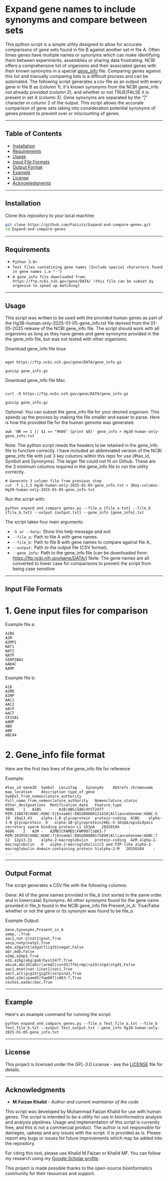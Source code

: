 # Expand gene names to include synonyms and compare between sets 

This python script is a simple utility designed to allow for accurate comparisons of gene sets found in file B against another set in file A. Often times genes have multiple names or synonyms which can make identifying them between experiments, assemblies or sharing data frustrating. NCBI offers a comprehensive list of organisms and their associated genes with their known synonyms in a special [gene_info](https://ftp.ncbi.nih.gov/gene/DATA/) file. Comparing genes against this list and manually comparing lists is a difficult process and can be automated. The following script generates a csv file as an output with every gene in file B as (column 1), it's known synonyms from the NCBI gene_info not already provided (column 2), and whether or not TRUE/FALSE it is present in set A (column 3). Gene synonyms are separated by the "|" character in column 2 of the output. This script allows the accurate comparison of gene sets taking into consideration potential synonyms of genes present to prevent over or miscounting of genes.    

_______________________________________________________
## Table of Contents
- [Installation](#installation)
- [Requirements](#requirements)
- [Usage](#usage)
- [Input File Formats](#input-file-formats)
- [Output Format](#output-format)
- [Example](#example)
- [License](#license)
- [Acknowledgments](#acknowledgments)

_______________________________________________________
## Installation
Clone this repository to your local machine:

```bash
git clone https://github.com/Fazizzz/Expand-and-compare-genes.git
cd Expand-and-compare-genes
```
________________________________________________________
## Requirements

* `Python 3.8+`
* `Text files contatining gene names (Include special characters found in gene names i.e "-")`
* `A gene_info file downloaded from: https://ftp.ncbi.nih.gov/gene/DATA/ (this file can be subset by organism to speed up matching)`

_______________________________________________________ 
## Usage

This script was written to be used with the provided human genes as part of the Hg38-human-only-2025-01-05-gene_info.txt file derived from the 01-05-2025 release of the NCBI gene_info file. The script should work with all organisms as long as they have genes and gene synonyms provided in the the gene_info file, but was not tested with other organisms.

Download gene_info file linux

```

wget https://ftp.ncbi.nih.gov/gene/DATA/gene_info.gz

gunzip gene_info.gz

```

Download gene_info file Mac

```

curl -O https://ftp.ncbi.nih.gov/gene/DATA/gene_info.gz

gunzip gene_info.gz

```
Optional: You can subset the gene_info file for your desired organism. This speeds up the process by making the file smaller and easier to parse. Here is how the provided file for the human genome was generated.

```
awk 'NR == 1 || $1 == "9606" {print $0}' gene_info > Hg38-human-only-gene_info.txt

``` 
Note: The python script needs the headers to be retained in the gene_info file to function correctly. I have included an abbreviated version of the NCBI gene_info file with just 3 key columns within this repo for use (#tax_id, Symbol and Synonyms). The larger file could not fit on Github. These are the 3 minimum columns required in the gene_info file to run the utility correctly.

```
# Generate 3 column file from previous step
cut -f 1,3,5 Hg38-human-only-2025-01-05-gene_info.txt > 3Key-columns-Hg38-human-only-2025-01-05-gene_info.txt
```

Run the script with:

```
python expand_and_compare_genes.py --file_a {file_a.txt} --file_b {file_b.txt} --output {output.txt} --gene_info {gene_info}.txt

```

The script takes four main arguments:

*	`-h or --help:` Show this help message and exit
*	`--file_a:` Path to file A with gene names.
*	`--file_b:` Path to file B with gene names to compare against file A..
*	`--output:` Path to the output file (CSV format). 
*	`--gene_info:` Path to the gene_info file (can be downloaded from: https://ftp.ncbi.nih.gov/gene/DATA/)
	Note: The gene names are all converted to lower case for comparisons to prevent the script from being case sensitive

________________________________________________________

## Input File Formats

# 1. Gene input files for comparison 

Example file a:
```
A1BG
A2M
A2MP1
NAT1
NAT2
NATP
SERPINA3
AADAC
AAMP

```
Example file b:
```
A1B
A2MD
A2MP
AAC1
AAC2
AACP
AACT
CES5A1
AAMP
ABO
ABR
ABCA4

```

# 2. Gene_info file format

Here are the first two lines of the gene_info file for reference

Example:
```
#tax_id	GeneID	Symbol	LocusTag	Synonyms	dbXrefs	chromosome	map_location	description	type_of_gene	Symbol_from_nomenclature_authority	Full_name_from_nomenclature_authority	Nomenclature_status	Other_designations	Modification_date	Feature_type
9606	1	A1BG	-	A1B|ABG|GAB|HYST2477	MIM:138670|HGNC:HGNC:5|Ensembl:ENSG00000121410|AllianceGenome:HGNC:5	19	19q13.43	alpha-1-B glycoprotein	protein-coding	A1BG	alpha-1-B glycoprotein	O	alpha-1B-glycoprotein|HEL-S-163pA|epididymis secretory sperm binding protein Li 163pA	20250104	-
9606	2	A2M	-	A2MD|CPAMD5|FWP007|S863-7	MIM:103950|HGNC:HGNC:7|Ensembl:ENSG00000175899|AllianceGenome:HGNC:7	12	12p13.31	alpha-2-macroglobulin	protein-coding	A2M	alpha-2-macroglobulin	O	alpha-2-macroglobulin|C3 and PZP-like alpha-2-macroglobulin domain-containing protein 5|alpha-2-M	20250104	-
...
```

_________________________________________________________

## Output Format

The script generates a CSV file with the following columns:

Gene: All of the gene names provided in file_b (not sorted in the same order and in lowercase)
Synonyms: All other synonyms found for the gene name provided in file_b found in the NCBI gene_info file
Present_in_A: True/False whether or not the gene or its synonym was found to be file_a 

Example Output:
```
Gene,Synonyms,Present_in_A
aamp,-,True
aac2,nat-2|nat2|pnat,True
aacp,natp|natp1,True
abo,a3galnt|a3galt1|gtb|nagat,False
abr,mdb,False
a2mp,a2mp1,True
a1b,a1bg|abg|gab|hyst2477,True
abca4,abc10|abcr|armd2|cord3|ffm|rmp|rp19|stgd|stgd1,False
aac1,mnat|nat-1|nat1|nati,True
aact,act|gig24|gig25|serpina3,True
a2md,a2m|cpamd5|fwp007|s863-7,True
ces5a1,aadac|dac,True
```
___________________________________________________________
## Example

Here's an example command for running the script:

```
python expand_and_compare_genes.py --file_a Test_file_a.txt --file_b Test_file_b.txt --output Test_output.txt --gene_info Hg38-human-only-2025-01-05-gene_info.txt

```
___________________________________________________________

## License

This project is licensed under the GPL-3.0 License - see the [LICENSE](https://www.gnu.org/licenses/gpl-3.0.en.html#license-text) file for details.


___________________________________________________________

## Acknowledgments

* **M.Faizan Khalid** - *Author and current maintainer of the code*

This script was developed by Muhammad Faizan Khalid for use with human genes. The script is intended to be a utility for use in bioinformatics analysis and analysis pipelines. Usage and implementation of this script is currently free, and this is not a commercial product. The author is not responsible for damages, upkeep and any issues with the script. It is provided as is. Please report any bugs or issues for future improvements which may be added into the repository. 
  
For citing this tool, please use Khalid M.Faizan or Khalid MF. You can follow my research using my [Google Scholar profile](https://scholar.google.com/citations?hl=en&user=qFZQ5wYAAAAJ&sortby=title&view_op=list_works&gmla=AL3_zigRWGX9g8Jc22idbBUMFuy7cVN_pEIyL6_DXSA-qWkJbcaONzhRNSmAwmQXKEm-3-WYGouZZC2pCE6zD9tZLxizbM7jQzzZMOgtkgsuL825u4lvSs9kwsccajhJbBg2Mrc37at_HCQ).

This project is made possible thanks to the open-source bioinformatics community for their resources and support.

